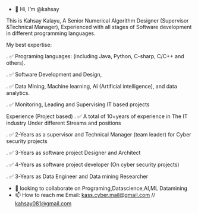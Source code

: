 - 👋 Hi, I’m @kahsay

This is Kahsay Kalayu, A Senior Numerical Algorithm Designer (Supervisor &Technical Manager), Experienced with all stages of Software development in different programming languages.

My best expertise:

. ✅ Programing languages: (including Java, Python, C-sharp, C/C++ and others).

. ✅ Software Development and Design,

. ✅ Data Mining, Machine learning, AI (Artificial intelligence), and data analytics.

. ✅ Monitoring, Leading and Supervising IT based projects


Experience (Project based)
. ✅ A total of 10+years of experience in The IT industry Under different Streams and positions

. ✅ 2-Years as a supervisor and Technical Manager (team leader) for Cyber security projects

. ✅ 3-Years as software project Designer and Architect

. ✅ 4-Years as software project developer (On cyber security projects)

. ✅ 3-Years as Data Engineer and Data mining Researcher

- 💞️ looking to collaborate on Programing,Datascience,AI,ML Datamining
- 📫 How to reach me Email: kass.cyber.mail@gmail.com // kahsay081@gmail.com

<!---
kahsay/kahsay is a ✨ special ✨ repository because its `README.md` (this file) appears on your GitHub profile.
You can click the Preview link to take a look at your changes.
--->
